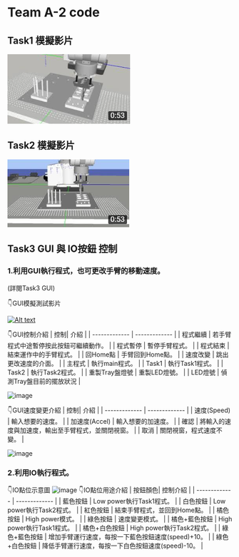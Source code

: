 # Team A-2 code

## Task1 模擬影片
[![Alt text](https://github.com/HappyKodalin/Team_A-2/blob/main/3363.png)](https://youtu.be/_5Xv-JR7kB4)

## Task2 模擬影片
[![Alt text](https://github.com/HappyKodalin/Team_A-2/blob/main/565.png)](https://youtu.be/YnPk6M07ZD0)

## Task3 GUI 與 IO按鈕 控制
### 1.利用GUI執行程式，也可更改手臂的移動速度。
(詳閱Task3 GUI)

👇GUI模擬測試影片

[![Alt text](https://github.com/HappyKodalin/Team_A-2/assets/55493510/5abdd5a8-316a-4539-b0d4-605c241f6c21)](https://youtu.be/j7sycMXbqHM)

👇GUI控制介紹
| 控制| 介紹 |
| ------------- | ------------- |
| 程式繼續  | 若手臂程式中途暫停按此按鈕可繼續動作。 |
| 程式暫停  | 暫停手臂程式。 |
| 程式結束  | 結束運作中的手臂程式。 |
| 回Home點  | 手臂回到Home點。 |
| 速度改變 | 跳出更改速度的介面。  |
| 主程式  | 執行main程式。  |
| Task1  | 執行Task1程式。  |
| Task2  | 執行Task2程式。  |
| 重製Tray盤燈號  | 重製LED燈號。  |
| LED燈號 | 偵測Tray盤目前的擺放狀況  |
  
![image](https://github.com/HappyKodalin/Team_A-2/assets/55493510/f1333059-2e8a-44d3-ada5-a1a21e031a00)

👇GUI速度變更介紹
| 控制| 介紹 |
| ------------- | ------------- |
| 速度(Speed)  | 輸入想要的速度。 |
| 加速度(Accel)  | 輸入想要的加速度。 |
| 確認  | 將輸入的速度與加速度，輸出至手臂程式，並關閉視窗。 |
| 取消  | 關閉視窗，程式速度不變。 | 
 
![image](https://github.com/HappyKodalin/Team_A-2/assets/55493510/036ceb34-b052-4d3b-ac7b-427098a8af55)

### 2.利用IO執行程式。

👇IO點位示意圖
![image](https://github.com/HappyKodalin/Team_A-2/assets/55493510/5771f457-9bdc-47ad-b43e-7c6453d77756)
👇IO點位用途介紹
| 按鈕顏色| 控制介紹 |
| ------------- | ------------- |
| 藍色按鈕  | Low power執行Task1程式。 |
| 白色按鈕  | Low power執行Task2程式。 |
| 紅色按鈕  | 結束手臂程式，並回到Home點。 |
| 橘色按鈕  | High power模式。 |
| 綠色按鈕  | 速度變更模式。 |
| 橘色+藍色按鈕  | High power執行Task1程式。 |
| 橘色+白色按鈕  | High power執行Task2程式。 |
| 綠色+藍色按鈕  | 增加手臂運行速度，每按一下藍色按鈕速度(speed)+10。 |
| 綠色+白色按鈕  | 降低手臂運行速度，每按一下白色按鈕速度(speed)-10。 |






